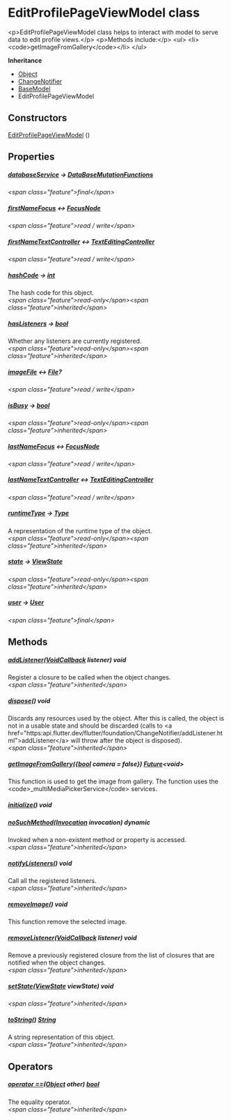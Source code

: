 


# EditProfilePageViewModel class









\<p\>EditProfilePageViewModel class helps to interact with model to serve data to edit profile views.\</p\>
\<p\>Methods include:\</p\>
\<ul\>
\<li\>\<code\>getImageFromGallery\</code\>\</li\>
\</ul\>



**Inheritance**

- [Object](https:api.flutter.dev/flutter/dart-core/Object-class.html)
- [ChangeNotifier](https:api.flutter.dev/flutter/foundation/ChangeNotifier-class.html)
- [BaseModel](../view_model_base_view_model/BaseModel-class.md)
- EditProfilePageViewModel








## Constructors

[EditProfilePageViewModel](../view_model_after_auth_view_models_profile_view_models_edit_profile_view_model/EditProfilePageViewModel/EditProfilePageViewModel.md) ()

   


## Properties

##### [databaseService](../view_model_after_auth_view_models_profile_view_models_edit_profile_view_model/EditProfilePageViewModel/databaseService.md) &#8594; [DataBaseMutationFunctions](../services_database_mutation_functions/DataBaseMutationFunctions-class.md)



  
_\<span class="feature"\>final\</span\>_



##### [firstNameFocus](../view_model_after_auth_view_models_profile_view_models_edit_profile_view_model/EditProfilePageViewModel/firstNameFocus.md) &#8596; [FocusNode](https:api.flutter.dev/flutter/widgets/FocusNode-class.html)



  
_\<span class="feature"\>read / write\</span\>_



##### [firstNameTextController](../view_model_after_auth_view_models_profile_view_models_edit_profile_view_model/EditProfilePageViewModel/firstNameTextController.md) &#8596; [TextEditingController](https:api.flutter.dev/flutter/widgets/TextEditingController-class.html)



  
_\<span class="feature"\>read / write\</span\>_



##### [hashCode](https:api.flutter.dev/flutter/dart-core/Object/hashCode.html) &#8594; [int](https:api.flutter.dev/flutter/dart-core/int-class.html)



The hash code for this object.  
_\<span class="feature"\>read-only\</span\>\<span class="feature"\>inherited\</span\>_



##### [hasListeners](https:api.flutter.dev/flutter/foundation/ChangeNotifier/hasListeners.html) &#8594; [bool](https:api.flutter.dev/flutter/dart-core/bool-class.html)



Whether any listeners are currently registered.  
_\<span class="feature"\>read-only\</span\>\<span class="feature"\>inherited\</span\>_



##### [imageFile](../view_model_after_auth_view_models_profile_view_models_edit_profile_view_model/EditProfilePageViewModel/imageFile.md) &#8596; [File](https:api.flutter.dev/flutter/dart-io/File-class.html)?



  
_\<span class="feature"\>read / write\</span\>_



##### [isBusy](../view_model_base_view_model/BaseModel/isBusy.md) &#8594; [bool](https:api.flutter.dev/flutter/dart-core/bool-class.html)



  
_\<span class="feature"\>read-only\</span\>\<span class="feature"\>inherited\</span\>_



##### [lastNameFocus](../view_model_after_auth_view_models_profile_view_models_edit_profile_view_model/EditProfilePageViewModel/lastNameFocus.md) &#8596; [FocusNode](https:api.flutter.dev/flutter/widgets/FocusNode-class.html)



  
_\<span class="feature"\>read / write\</span\>_



##### [lastNameTextController](../view_model_after_auth_view_models_profile_view_models_edit_profile_view_model/EditProfilePageViewModel/lastNameTextController.md) &#8596; [TextEditingController](https:api.flutter.dev/flutter/widgets/TextEditingController-class.html)



  
_\<span class="feature"\>read / write\</span\>_



##### [runtimeType](https:api.flutter.dev/flutter/dart-core/Object/runtimeType.html) &#8594; [Type](https:api.flutter.dev/flutter/dart-core/Type-class.html)



A representation of the runtime type of the object.  
_\<span class="feature"\>read-only\</span\>\<span class="feature"\>inherited\</span\>_



##### [state](../view_model_base_view_model/BaseModel/state.md) &#8594; [ViewState](../enums_enums/ViewState.md)



  
_\<span class="feature"\>read-only\</span\>\<span class="feature"\>inherited\</span\>_



##### [user](../view_model_after_auth_view_models_profile_view_models_edit_profile_view_model/EditProfilePageViewModel/user.md) &#8594; [User](../models_user_user_info/User-class.md)



  
_\<span class="feature"\>final\</span\>_





## Methods

##### [addListener](https:api.flutter.dev/flutter/foundation/ChangeNotifier/addListener.html)([VoidCallback](https:api.flutter.dev/flutter/dart-ui/VoidCallback.html) listener) void



Register a closure to be called when the object changes.  
_\<span class="feature"\>inherited\</span\>_



##### [dispose](https:api.flutter.dev/flutter/foundation/ChangeNotifier/dispose.html)() void



Discards any resources used by the object. After this is called, the
object is not in a usable state and should be discarded (calls to
\<a href="https:api.flutter.dev/flutter/foundation/ChangeNotifier/addListener.html"\>addListener\</a\> will throw after the object is disposed).  
_\<span class="feature"\>inherited\</span\>_



##### [getImageFromGallery](../view_model_after_auth_view_models_profile_view_models_edit_profile_view_model/EditProfilePageViewModel/getImageFromGallery.md)(\{[bool](https:api.flutter.dev/flutter/dart-core/bool-class.html) camera = false\}) [Future](https:api.flutter.dev/flutter/dart-async/Future-class.html)&lt;void\>



This function is used to get the image from gallery.
The function uses the \<code\>_multiMediaPickerService\</code\> services.  




##### [initialize](../view_model_after_auth_view_models_profile_view_models_edit_profile_view_model/EditProfilePageViewModel/initialize.md)() void



  




##### [noSuchMethod](https:api.flutter.dev/flutter/dart-core/Object/noSuchMethod.html)([Invocation](https:api.flutter.dev/flutter/dart-core/Invocation-class.html) invocation) dynamic



Invoked when a non-existent method or property is accessed.  
_\<span class="feature"\>inherited\</span\>_



##### [notifyListeners](https:api.flutter.dev/flutter/foundation/ChangeNotifier/notifyListeners.html)() void



Call all the registered listeners.  
_\<span class="feature"\>inherited\</span\>_



##### [removeImage](../view_model_after_auth_view_models_profile_view_models_edit_profile_view_model/EditProfilePageViewModel/removeImage.md)() void



This function remove the selected image.  




##### [removeListener](https:api.flutter.dev/flutter/foundation/ChangeNotifier/removeListener.html)([VoidCallback](https:api.flutter.dev/flutter/dart-ui/VoidCallback.html) listener) void



Remove a previously registered closure from the list of closures that are
notified when the object changes.  
_\<span class="feature"\>inherited\</span\>_



##### [setState](../view_model_base_view_model/BaseModel/setState.md)([ViewState](../enums_enums/ViewState.md) viewState) void



  
_\<span class="feature"\>inherited\</span\>_



##### [toString](https:api.flutter.dev/flutter/dart-core/Object/toString.html)() [String](https:api.flutter.dev/flutter/dart-core/String-class.html)



A string representation of this object.  
_\<span class="feature"\>inherited\</span\>_





## Operators

##### [operator ==](https:api.flutter.dev/flutter/dart-core/Object/operator_equals.html)([Object](https:api.flutter.dev/flutter/dart-core/Object-class.html) other) [bool](https:api.flutter.dev/flutter/dart-core/bool-class.html)



The equality operator.  
_\<span class="feature"\>inherited\</span\>_















